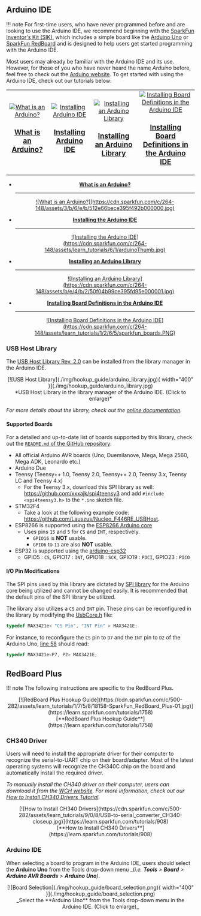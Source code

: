## Arduino IDE
!!! note
	For first-time users, who have never programmed before and are looking to use the Arduino IDE, we recommend beginning with the <a href="https://www.sparkfun.com/products/15631">SparkFun Inventor's Kit (SIK)</a>, which includes a simple board like the <a href="https://www.sparkfun.com/products/11224">Arduino Uno</a> or <a href="https://www.sparkfun.com/products/15123">SparkFun RedBoard</a> and is designed to help users get started programming with the Arduino IDE.

Most users may already be familiar with the Arduino IDE and its use. However, for those of you who have never heard the name *Arduino* before, feel free to check out the [Arduino website](https://www.arduino.cc/en/Guide/HomePage). To get started with using the Arduino IDE, check out our tutorials below:


<table class="pdf" style="border-style:none" align="center">
	<tr>
		<td align="center">
			<a class="thumb" href="https://learn.sparkfun.com/tutorials/50">
				<img src="https://cdn.sparkfun.com/c/264-148/assets/3/b/6/e/b/512e66bece395f492b000000.jpg" alt="What is an Arduino?">
				<h3 class="title">What is an Arduino?</h3>
			</a>
		</td>
		<td align="center">
			<a class="thumb" href="https://learn.sparkfun.com/tutorials/61">
				<img src="https://cdn.sparkfun.com/c/264-148/assets/learn_tutorials/6/1/arduinoThumb.jpg" alt="Installing Arduino IDE">
				<h3 class="title">Installing Arduino IDE</h3>
			</a>
		</td>
		<td align="center">
			<a class="thumb" href="https://learn.sparkfun.com/tutorials/15">
				<img src="https://cdn.sparkfun.com/c/264-148/assets/b/e/4/b/2/50f04b99ce395fd95e000001.jpg" alt="Installing an Arduino Library">
				<h3 class="title">Installing an Arduino Library</h3>
			</a>
		</td>
		<td align="center">
			<a class="thumb" href="https://learn.sparkfun.com/tutorials/1265">
				<img src="https://cdn.sparkfun.com/c/264-148/assets/learn_tutorials/1/2/6/5/sparkfun_boards.PNG" alt="Installing Board Definitions in the Arduino IDE">
				<h3 class="title">Installing Board Definitions in the Arduino IDE</h3>
			</a>
		</td>
	</tr>
</table>


<div class="grid cards" markdown align="center">

-   <a href="https://learn.sparkfun.com/tutorials/50">**What is an Arduino?**

	---

	<figure markdown>
	![What is an Arduino?](https://cdn.sparkfun.com/c/264-148/assets/3/b/6/e/b/512e66bece395f492b000000.jpg)
	</figure></a>

-   <a href="https://learn.sparkfun.com/tutorials/61">**Installing the Arduino IDE**

	---
	
	<figure markdown>
	![Installing the Arduino IDE](https://cdn.sparkfun.com/c/264-148/assets/learn_tutorials/6/1/arduinoThumb.jpg)
	</figure></a>

-   <a href="https://learn.sparkfun.com/tutorials/15">**Installing an Arduino Library**

	---
	
	<figure markdown>
	![Installing an Arduino Library](https://cdn.sparkfun.com/c/264-148/assets/b/e/4/b/2/50f04b99ce395fd95e000001.jpg)
	</figure></a>

-   <a href="https://learn.sparkfun.com/tutorials/1265">**Installing Board Definitions in the Arduino IDE**

	---
	
	<figure markdown>
	![Installing Board Definitions in the Arduino IDE](https://cdn.sparkfun.com/c/264-148/assets/learn_tutorials/1/2/6/5/sparkfun_boards.PNG)
	</figure></a>
</div>


### USB Host Library
The [USB Host Library Rev. 2.0](https://github.com/felis/USB_Host_Shield_2.0) can be installed from the library manager in the Arduino IDE.

<center>
[![USB Host Library](./img/hookup_guide/arduino_library.jpg){ width="400" }](./img/hookup_guide/arduino_library.jpg)<br>
*USB Host Library in the library manager of the Arduino IDE. (Click to enlarge)*
</center>

*For more details about the library, check out the [online documentation](https://felis.github.io/USB_Host_Shield_2.0/).*


#### Supported Boards
For a detailed and up-to-date list of boards supported by this library, check out the [`README.md` of the GitHub repository](https://github.com/felis/USB_Host_Shield_2.0#boards):

* All official Arduino AVR boards (Uno, Duemilanove, Mega, Mega 2560, Mega ADK, Leonardo etc.)
* Arduino Due
* Teensy (Teensy++ 1.0, Teensy 2.0, Teensy++ 2.0, Teensy 3.x, Teensy LC and Teensy 4.x)
	* For the Teensy 3.x, download this SPI library as well: <https://github.com/xxxajk/spi4teensy3> and add ```#include <spi4teensy3.h>``` to the `*.ino` sketch file.
* STM32F4
	* Take a look at the following example code: <https://github.com/Lauszus/Nucleo_F446RE_USBHost>.
* ESP8266 is supported using the [ESP8266 Arduino core](https://github.com/esp8266/Arduino)
	* Uses pins `15` and `5` for `CS` and `INT`, respectively.
	  * `GPIO16` is **NOT** usable.
	  * `GPIO6` to `11` are also **NOT** usable.
* ESP32 is supported using the [arduino-esp32](https://github.com/espressif/arduino-esp32/)
	* GPIO5 : `CS`, GPIO17 : `INT`, GPIO18 : `SCK`, GPIO19 : `POCI`, GPIO23 : `PICO`


#### I/O Pin Modifications
The SPI pins used by this library are dictated by [SPI library](https://www.arduino.cc/reference/en/language/functions/communication/spi/) for the Arduino core being utilized and cannot be changed easily. It is recommended that the default pins of the SPI library be utilized.

The library also utilizes a `CS` and `INT` pin. These pins can be reconfigured in the library by modifying the [UsbCore.h](https://github.com/felis/USB_Host_Shield_2.0/blob/master/UsbCore.h#L36-L58) file:

```C++
typedef MAX3421e< "CS Pin", "INT Pin" > MAX3421E;
```

For instance, to reconfigure the `CS` pin to `D7` and the `INT` pin to `D2` of the Arduino Uno, [line 58](https://github.com/felis/USB_Host_Shield_2.0/blob/master/UsbCore.h#L58) should read:

```C++
typedef MAX3421e<P7, P2> MAX3421E;
```



## RedBoard Plus
!!! note
	The following instructions are specific to the RedBoard Plus. 

<center>
[![RedBoard Plus Hookup Guide](https://cdn.sparkfun.com/c/500-282/assets/learn_tutorials/1/7/5/8/18158-SparkFun_RedBoard_Plus-01.jpg)](https://learn.sparkfun.com/tutorials/1758)<br>
[**RedBoard Plus Hookup Guide**](https://learn.sparkfun.com/tutorials/1758)
</center>


### CH340 Driver
Users will need to install the appropriate driver for their computer to recognize the serial-to-UART chip on their board/adapter. Most of the latest operating systems will recognize the CH340C chip on the board and automatically install the required driver.

*To manually install the CH340 driver on their computer, users can download it from the [WCH website](http://www.wch-ic.com/products/CH340.html?). For more information, check out our [How to Install CH340 Drivers Tutorial](https://www.sparkfun.com/ch340).*

<center>
[![How to Install CH340 Drivers](https://cdn.sparkfun.com/c/500-282/assets/learn_tutorials/9/0/8/USB-to-serial_converter_CH340-closeup.jpg)](https://learn.sparkfun.com/tutorials/908)<br>
[**How to Install CH340 Drivers**](https://learn.sparkfun.com/tutorials/908)
</center>


### Arduino IDE
When selecting a board to program in the Arduino IDE, users should select the **Arduino Uno** from the Tools drop-down menu _(_i.e. **Tools** > **Board** > **Arduino AVR Boards** > **Arduino Uno**)_.

<center>
[![Board Selection](./img/hookup_guide/board_selection.png){ width="400" }](./img/hookup_guide/board_selection.png)<br>
_Select the **Arduino Uno** from the Tools drop-down menu in the Arduino IDE. (Click to enlarge)_
</center>